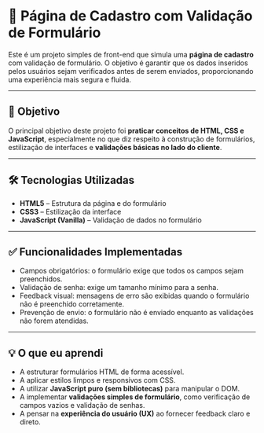 # 📄 Página de Cadastro com Validação de Formulário

Este é um projeto simples de front-end que simula uma **página de cadastro** com validação de formulário. O objetivo é garantir que os dados inseridos pelos usuários sejam verificados antes de serem enviados, proporcionando uma experiência mais segura e fluida.

---

## 🎯 Objetivo

O principal objetivo deste projeto foi **praticar conceitos de HTML, CSS e JavaScript**, especialmente no que diz respeito à construção de formulários, estilização de interfaces e **validações básicas no lado do cliente**.

---

## 🛠️ Tecnologias Utilizadas

- **HTML5** – Estrutura da página e do formulário
- **CSS3** – Estilização da interface
- **JavaScript (Vanilla)** – Validação de dados no formulário

---

## ✅ Funcionalidades Implementadas

- Campos obrigatórios: o formulário exige que todos os campos sejam preenchidos.
- Validação de senha: exige um tamanho mínimo para a senha.
- Feedback visual: mensagens de erro são exibidas quando o formulário não é preenchido corretamente.
- Prevenção de envio: o formulário não é enviado enquanto as validações não forem atendidas.

---

## 💡 O que eu aprendi

- A estruturar formulários HTML de forma acessível.
- A aplicar estilos limpos e responsivos com CSS.
- A utilizar **JavaScript puro (sem bibliotecas)** para manipular o DOM.
- A implementar **validações simples de formulário**, como verificação de campos vazios e validação de senhas.
- A pensar na **experiência do usuário (UX)** ao fornecer feedback claro e direto.


